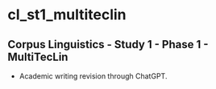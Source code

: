 # cl_st1_multiteclin

## Corpus Linguistics - Study 1 - Phase 1 - MultiTecLin

- Academic writing revision through ChatGPT.
